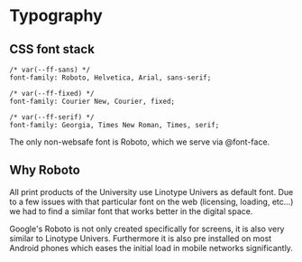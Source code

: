 # Typography

<h2 id="css-font-stack">CSS font stack</h2>

<pre>
<code class="css">/* var(--ff-sans) */
font-family: Roboto, Helvetica, Arial, sans-serif;

/* var(--ff-fixed) */
font-family: Courier New, Courier, fixed;

/* var(--ff-serif) */
font-family: Georgia, Times New Roman, Times, serif;</code>
</pre>

The only non-websafe font is Roboto, which we serve via @font-face.

<h2 id="why-roboto">Why Roboto</h2>

All print products of the University use Linotype Univers as default font. Due to a few issues with that particular font on the web (licensing, loading, etc...) we had to find a similar font that works better in the digital space.

Google's Roboto is not only created specifically for screens, it is also very similar to Linotype Univers. Furthermore it is also pre installed on most Android phones which eases the initial load in mobile networks significantly.
